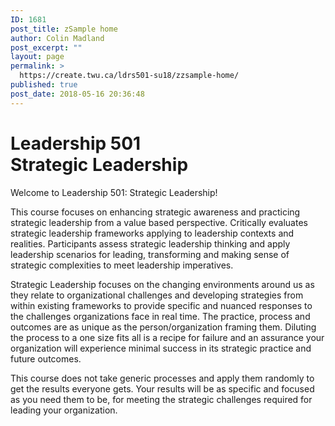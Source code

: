 ```yaml
---
ID: 1681
post_title: zSample home
author: Colin Madland
post_excerpt: ""
layout: page
permalink: >
  https://create.twu.ca/ldrs501-su18/zzsample-home/
published: true
post_date: 2018-05-16 20:36:48
---
```

<!--themify_builder_static--><h1>Leadership 501<br />Strategic Leadership</h1>
 <p>Welcome to Leadership 501: Strategic Leadership!</p> <p>This course focuses on enhancing strategic awareness and practicing strategic leadership from a value based perspective. Critically evaluates strategic leadership frameworks applying to leadership contexts and realities. Participants assess strategic leadership thinking and apply leadership scenarios for leading, transforming and making sense of strategic complexities to meet leadership imperatives.</p> <p>Strategic Leadership focuses on the changing environments around us as they relate to organizational challenges and developing strategies from within existing frameworks to provide specific and nuanced responses to the challenges organizations face in real time. The practice, process and outcomes are as unique as the person/organization framing them. Diluting the process to a one size fits all is a recipe for failure and an assurance your organization will experience minimal success in its strategic practice and future outcomes.</p> <p>This course does not take generic processes and apply them randomly to get the results everyone gets. Your results will be as specific and focused as you need them to be, for meeting the strategic challenges required for leading your organization.</p><!--/themify_builder_static-->
